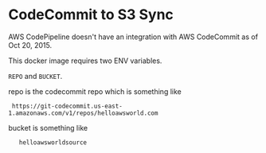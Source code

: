 # CodeCommit to S3 Sync

AWS CodePipeline doesn't have an integration with AWS CodeCommit as of Oct 20, 2015.

This docker image requires two ENV variables.

```REPO``` and ```BUCKET```.

repo is the codecommit repo which is something like

     https://git-codecommit.us-east-1.amazonaws.com/v1/repos/helloawsworld.com

bucket is something like

       helloawsworldsource

